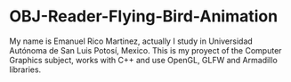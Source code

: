 # OBJ-Reader-Flying-Bird-Animation

My name is Emanuel Rico Martinez, actually I study in Universidad Autónoma de San Luis Potosí, Mexico.
This is my proyect of the Computer Graphics subject, works with C++ and use OpenGL, GLFW and Armadillo libraries.
